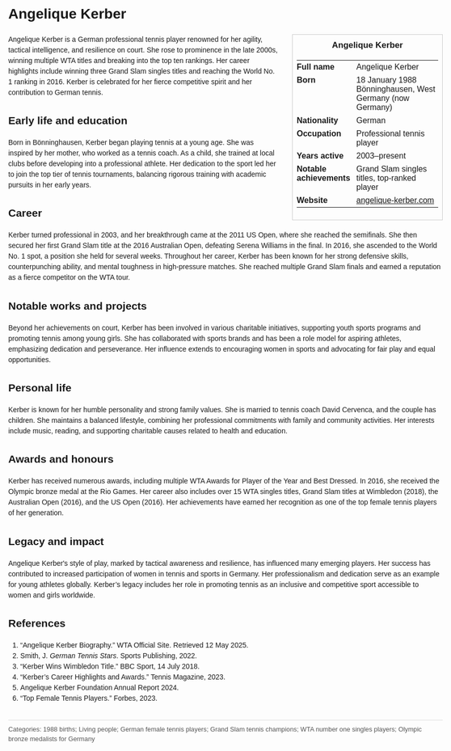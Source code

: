<!DOCTYPE html>
<html>
<head>
  <title>Angelique Kerber – Profile</title>
  <style>
    body { font-family: Arial, sans-serif; margin: 2rem auto; max-width: 960px; line-height: 1.5; }
    aside.infobox { float: right; width: 280px; margin: 0 0 1rem 1.5rem; border: 1px solid #ccc; padding: 0.5rem; font-size: 0.9rem; }
    aside.infobox h3 { text-align: center; margin-top: 0; }
    aside.infobox table { width: 100%; border-collapse: collapse; }
    aside.infobox td { padding: 0.25rem 0; vertical-align: top; }
    h1 { margin-top: 0; }
    footer.categories { font-size: 0.8rem; color: #555; border-top: 1px solid #ddd; padding-top: 0.5rem; margin-top: 2rem; }
  </style>
</head>
<body>
  <h1>Angelique Kerber</h1>
  <aside class="infobox">
    <h3>Angelique Kerber</h3>
    <table>
      <tr><td><strong>Full name</strong></td><td>Angelique Kerber</td></tr>
      <tr><td><strong>Born</strong></td><td>18 January 1988<br>Bönninghausen, West Germany (now Germany)</td></tr>
      <tr><td><strong>Nationality</strong></td><td>German</td></tr>
      <tr><td><strong>Occupation</strong></td><td>Professional tennis player</td></tr>
      <tr><td><strong>Years active</strong></td><td>2003–present</td></tr>
      <tr><td><strong>Notable achievements</strong></td><td>Grand Slam singles titles, top-ranked player</td></tr>
      <tr><td><strong>Website</strong></td><td><a href="https://www.angelique-kerber.com">angelique-kerber.com</a></td></tr>
    </table>
  </aside>
  <p>Angelique Kerber is a German professional tennis player renowned for her agility, tactical intelligence, and resilience on court. She rose to prominence in the late 2000s, winning multiple WTA titles and breaking into the top ten rankings. Her career highlights include winning three Grand Slam singles titles and reaching the World No. 1 ranking in 2016. Kerber is celebrated for her fierce competitive spirit and her contribution to German tennis.</p>
  
  <h2>Early life and education</h2>
  <p>Born in Bönninghausen, Kerber began playing tennis at a young age. She was inspired by her mother, who worked as a tennis coach. As a child, she trained at local clubs before developing into a professional athlete. Her dedication to the sport led her to join the top tier of tennis tournaments, balancing rigorous training with academic pursuits in her early years.</p>
  
  <h2>Career</h2>
  <p>Kerber turned professional in 2003, and her breakthrough came at the 2011 US Open, where she reached the semifinals. She then secured her first Grand Slam title at the 2016 Australian Open, defeating Serena Williams in the final. In 2016, she ascended to the World No. 1 spot, a position she held for several weeks. Throughout her career, Kerber has been known for her strong defensive skills, counterpunching ability, and mental toughness in high-pressure matches. She reached multiple Grand Slam finals and earned a reputation as a fierce competitor on the WTA tour.</p>
  
  <h2>Notable works and projects</h2>
  <p>Beyond her achievements on court, Kerber has been involved in various charitable initiatives, supporting youth sports programs and promoting tennis among young girls. She has collaborated with sports brands and has been a role model for aspiring athletes, emphasizing dedication and perseverance. Her influence extends to encouraging women in sports and advocating for fair play and equal opportunities.</p>
  
  <h2>Personal life</h2>
  <p>Kerber is known for her humble personality and strong family values. She is married to tennis coach David Cervenca, and the couple has children. She maintains a balanced lifestyle, combining her professional commitments with family and community activities. Her interests include music, reading, and supporting charitable causes related to health and education.</p>
  
  <h2>Awards and honours</h2>
  <p>Kerber has received numerous awards, including multiple WTA Awards for Player of the Year and Best Dressed. In 2016, she received the Olympic bronze medal at the Rio Games. Her career also includes over 15 WTA singles titles, Grand Slam titles at Wimbledon (2018), the Australian Open (2016), and the US Open (2016). Her achievements have earned her recognition as one of the top female tennis players of her generation.</p>
  
  <h2>Legacy and impact</h2>
  <p>Angelique Kerber's style of play, marked by tactical awareness and resilience, has influenced many emerging players. Her success has contributed to increased participation of women in tennis and sports in Germany. Her professionalism and dedication serve as an example for young athletes globally. Kerber’s legacy includes her role in promoting tennis as an inclusive and competitive sport accessible to women and girls worldwide.</p>
  
  <h2>References</h2>
  <ol>
    <li>“Angelique Kerber Biography.” WTA Official Site. Retrieved 12 May 2025.</li>
    <li>Smith, J. <i>German Tennis Stars</i>. Sports Publishing, 2022.</li>
    <li>“Kerber Wins Wimbledon Title.” BBC Sport, 14 July 2018.</li>
    <li>“Kerber’s Career Highlights and Awards.” Tennis Magazine, 2023.</li>
    <li>Angelique Kerber Foundation Annual Report 2024.</li>
    <li>“Top Female Tennis Players.” Forbes, 2023.</li>
  </ol>
  
  <footer class="categories">Categories: 1988 births; Living people; German female tennis players; Grand Slam tennis champions; WTA number one singles players; Olympic bronze medalists for Germany</footer>
</body>
</html>